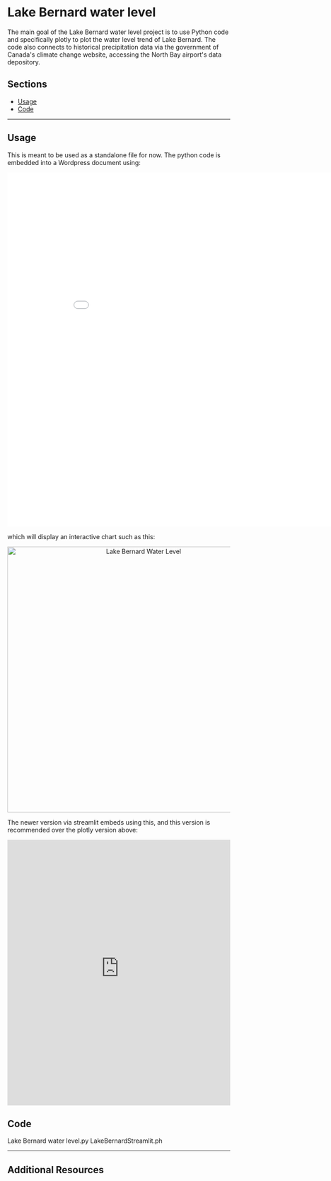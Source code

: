 # Lake Bernard water level
The main goal of the Lake Bernard water level project is to use Python code and specifically plotly to plot the water level trend of Lake Bernard. The code also connects to historical precipitation data via the government of Canada's climate change website, accessing the North Bay airport's data depository.


## Sections
- [Usage](#Usage)
- [Code](#code)


---

## Usage
This is meant to be used as a standalone file for now. The python code is embedded into a Wordpress document using:

<iframe width="900" height="800" frameborder="0" scrolling="no" src="//plotly.com/~chickadeebird/1.embed"></iframe>


which will display an interactive chart such as this:

<div>
    <a href="https://plotly.com/~chickadeebird/1/?share_key=SbawAKXP1zfsLQmjUxXWnO" target="_blank" title="Lake Bernard Water Level" style="display: block; text-align: center;"><img src="https://plotly.com/~chickadeebird/1.png?share_key=SbawAKXP1zfsLQmjUxXWnO" alt="Lake Bernard Water Level" style="max-width: 100%;width: 600px;"  width="600" onerror="this.onerror=null;this.src='https://plotly.com/404.png';" /></a>
</div>

The newer version via streamlit embeds using this, and this version is recommended over the plotly version above:

<iframe src="https://chickadeebird-lake-bernard-level-lakebernardstreamlit-akvozt.streamlit.app/?embed=true" height="600" style="width:100%;border:none">
  <p>Your browser does not support iframes.</p>
</iframe>


## Code

Lake Bernard water level.py
LakeBernardStreamlit.ph

---

## Additional Resources
